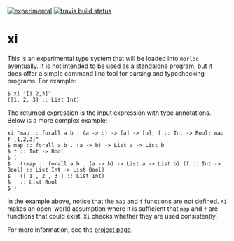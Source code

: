 [![experimental](http://badges.github.io/stability-badges/dist/experimental.svg)](http://github.com/badges/stability-badges)
[![travis build status](https://travis-ci.org/morloc-project/morloc.svg?branch=master)](https://travis-ci.org/morloc-project/morloc)

# xi

This is an experimental type system that will be loaded into `morloc`
eventually. It is not intended to be used as a standalone program, but it does
offer a simple command line tool for parsing and typechecking programs. For
example:

```
$ xi "[1,2,3]"
([1, 2, 3] :: List Int)
```

The returned expression is the input expression with type annotations. Below is
a more complex example:

```
xi "map :: forall a b . (a -> b) -> [a] -> [b]; f :: Int -> Bool; map f [1,2,3]"
$ map :: forall a b . (a -> b) -> List a -> List b
$ f :: Int -> Bool
$ (
$   ((map :: forall a b . (a -> b) -> List a -> List b) (f :: Int -> Bool) :: List Int -> List Bool)
$   ([ 1 , 2 , 3 ] :: List Int)
$   :: List Bool
$ )
```

In the example above, notice that the `map` and `f` functions are not defined.
`Xi` makes an open-world assumption where it is sufficient that `map` and `f`
are functions that could exist. `Xi` checks whether they are used consistently.

For more information, see the [project page](https://morloc-project.github.io/xi/).
